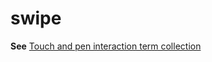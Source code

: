 # swipe

**See** [Touch and pen interaction term collection](~/a-z-word-list-term-collections/term-collections/touch-pen-interaction-terms.md)
